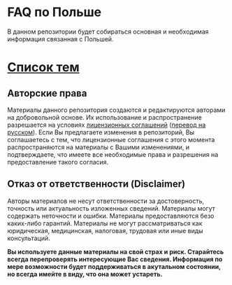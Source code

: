 # FAQ по Польше

В данном репозитории будет собираться основная и необходимая информация связанная с Польшей.

# [ Список тем](toc.md)

## Авторские права

Материалы данного репозитория создаются и редактируются авторами на добровольной основе. Их использование и распространение разрешается на условиях [лицензионных соглашений](LICENSE) ([перевод на русском](LICENSE_RU)). Если Вы предлагаете изменения в репозиторий, Вы соглашаетесь с тем, что лицензионные соглашения с этого момента распространяются на материалы с Вашими изменениями, и подтверждаете, что имеете все необходимые права и разрешения на предоставление такого согласия.

## Отказ от ответственности (Disclaimer)

Авторы материалов не несут ответственности за достоверность, точность или актуальность изложенных сведений. Материалы могут содержать неточности и ошибки. Материалы предоставляются безо каких-либо гарантий. Материалы не могут рассматриваться как юридическая, медицинская, налоговая, трудовая или иные виды консультаций.

**Вы используете данные материалы на свой страх и риск. Старайтесь всегда перепроверять интересующие Вас сведения. Информация по мере возможности будет поддерживаться в акутальном состоянии, но всегда имейте в виду, что она может устареть.**